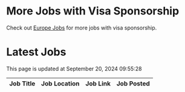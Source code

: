 # More Jobs with Visa Sponsorship

Check out [Europe Jobs](https://github.com/sureshparimi/europejobs#latest-jobs) for more jobs with visa sponsorship.

# Latest Jobs

This page is updated at September 20, 2024 09:55:28

| Job Title | Job Location | Job Link | Job Posted |
| --- | --- | --- | --- |
